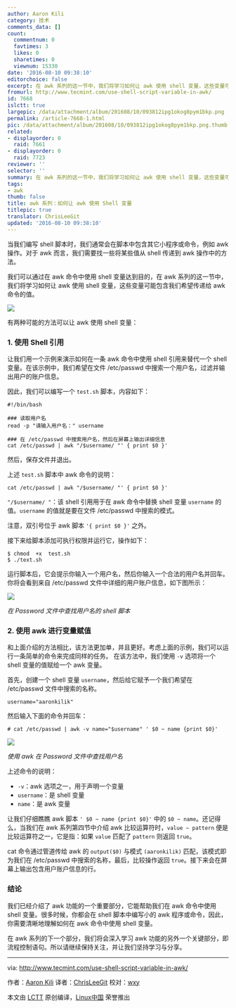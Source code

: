 ```yaml
---
author: Aaron Kili
category: 技术
comments_data: []
count:
  commentnum: 0
  favtimes: 3
  likes: 0
  sharetimes: 0
  viewnum: 15330
date: '2016-08-10 09:38:10'
editorchoice: false
excerpt: 在 awk 系列的这一节中，我们将学习如何让 awk 使用 shell 变量，这些变量可能包含我们希望传递给 awk 命令的值。
fromurl: http://www.tecmint.com/use-shell-script-variable-in-awk/
id: 7668
islctt: true
largepic: /data/attachment/album/201608/10/093812ipg1okog8pym1bkp.png
permalink: /article-7668-1.html
pic: /data/attachment/album/201608/10/093812ipg1okog8pym1bkp.png.thumb.jpg
related:
- displayorder: 0
  raid: 7661
- displayorder: 0
  raid: 7723
reviewer: ''
selector: ''
summary: 在 awk 系列的这一节中，我们将学习如何让 awk 使用 shell 变量，这些变量可能包含我们希望传递给 awk 命令的值。
tags:
- awk
thumb: false
title: awk 系列：如何让 awk 使用 Shell 变量
titlepic: true
translator: ChrisLeeGit
updated: '2016-08-10 09:38:10'
---
```


当我们编写 shell 脚本时，我们通常会在脚本中包含其它小程序或命令，例如 awk 操作。对于 awk 而言，我们需要找一些将某些值从 shell 传递到 awk 操作中的方法。


我们可以通过在 awk 命令中使用 shell 变量达到目的，在 awk 系列的这一节中，我们将学习如何让 awk 使用 shell 变量，这些变量可能包含我们希望传递给 awk 命令的值。


![](/data/attachment/album/201608/10/093812ipg1okog8pym1bkp.png)


有两种可能的方法可以让 awk 使用 shell 变量：


### 1. 使用 Shell 引用


让我们用一个示例来演示如何在一条 awk 命令中使用 shell 引用来替代一个 shell 变量。在该示例中，我们希望在文件 /etc/passwd 中搜索一个用户名，过滤并输出用户的账户信息。


因此，我们可以编写一个 `test.sh` 脚本，内容如下：



```
#!/bin/bash

### 读取用户名
read -p "请输入用户名：" username

### 在 /etc/passwd 中搜索用户名，然后在屏幕上输出详细信息
cat /etc/passwd | awk "/$username/ "' { print $0 }'

```

然后，保存文件并退出。


上述 `test.sh` 脚本中 awk 命令的说明：



```
cat /etc/passwd | awk "/$username/ "' { print $0 }'

```

`"/$username/ "`：该 shell 引用用于在 awk 命令中替换 shell 变量 `username` 的值。`username` 的值就是要在文件 /etc/passwd 中搜索的模式。


注意，双引号位于 awk 脚本 `'{ print $0 }'` 之外。


接下来给脚本添加可执行权限并运行它，操作如下：



```
$ chmod  +x  test.sh
$ ./text.sh 

```

运行脚本后，它会提示你输入一个用户名，然后你输入一个合法的用户名并回车。你将会看到来自 /etc/passwd 文件中详细的用户账户信息，如下图所示：


![](/data/attachment/album/201608/10/093812nu3dkuhf4n1wiwjd.png)


*在 Password 文件中查找用户名的 shell 脚本*


### 2. 使用 awk 进行变量赋值


和上面介绍的方法相比，该方法更加单，并且更好。考虑上面的示例，我们可以运行一条简单的命令来完成同样的任务。 在该方法中，我们使用 `-v` 选项将一个 shell 变量的值赋给一个 awk 变量。


首先，创建一个 shell 变量 `username`，然后给它赋予一个我们希望在 /etc/passwd 文件中搜索的名称。



```
username="aaronkilik"

```

然后输入下面的命令并回车：



```
# cat /etc/passwd | awk -v name="$username" ' $0 ~ name {print $0}'

```

![](/data/attachment/album/201608/10/093812wrrusruua87k6csc.png)


*使用 awk 在 Password 文件中查找用户名*


上述命令的说明：


* `-v`：awk 选项之一，用于声明一个变量
* `username`：是 shell 变量
* `name`：是 awk 变量


让我们仔细瞧瞧 awk 脚本 `' $0 ~ name {print $0}'` 中的 `$0 ~ name`。还记得么，当我们在 awk 系列第四节中介绍 awk 比较运算符时，`value ~ pattern` 便是比较运算符之一，它是指：如果 `value` 匹配了 `pattern` 则返回 `true`。


cat 命令通过管道传给 awk 的 `output($0)` 与模式 `(aaronkilik)` 匹配，该模式即为我们在 /etc/passwd 中搜索的名称，最后，比较操作返回 `true`。接下来会在屏幕上输出包含用户账户信息的行。


### 结论


我们已经介绍了 awk 功能的一个重要部分，它能帮助我们在 awk 命令中使用 shell 变量。很多时候，你都会在 shell 脚本中编写小的 awk 程序或命令，因此，你需要清晰地理解如何在 awk 命令中使用 shell 变量。


在 awk 系列的下一个部分，我们将会深入学习 awk 功能的另外一个关键部分，即流程控制语句。所以请继续保持关注，并让我们坚持学习与分享。




---


via: <http://www.tecmint.com/use-shell-script-variable-in-awk/>


作者：[Aaron Kili](http://www.tecmint.com/author/aaronkili/) 译者：[ChrisLeeGit](https://github.com/chrisleegit) 校对：[wxy](https://github.com/wxy)


本文由 [LCTT](https://github.com/LCTT/TranslateProject) 原创编译，[Linux中国](https://linux.cn/) 荣誉推出